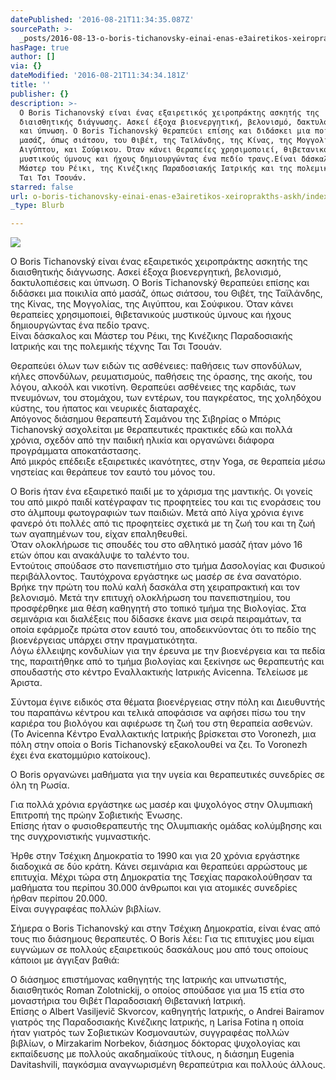 ```yaml
---
datePublished: '2016-08-21T11:34:35.087Z'
sourcePath: >-
  _posts/2016-08-13-o-boris-tichanovsky-einai-enas-e3airetikos-xeiroprakths-askh.md
hasPage: true
author: []
via: {}
dateModified: '2016-08-21T11:34:34.181Z'
title: ''
publisher: {}
description: >-
  Ο Boris Tichanovský είναι ένας εξαιρετικός χειροπράκτης ασκητής της
  διαισθητικής διάγνωσης. Ασκεί έξοχα βιοενεργητική, βελονισμό, δακτυλοπιέσεις
  και ύπνωση. Ο Boris Tichanovský θεραπεύει επίσης και διδάσκει μια ποικιλία από
  μασάζ, όπως σιάτσου, του Θιβέτ, της Ταϊλάνδης, της Κίνας, της Μογγολίας, της
  Αιγύπτου, και Σούφικου. Όταν κάνει θεραπείες χρησιμοποιεί, θιβετανικούς
  μυστικούς ύμνους και ήχους δημιουργώντας ένα πεδίο τρανς.Είναι δάσκαλος και
  Μάστερ του Ρέικι, της Κινέζικης Παραδοσιακής Ιατρικής και της πολεμικής τέχνης
  Ται Τσι Τσουάν.
starred: false
url: o-boris-tichanovsky-einai-enas-e3airetikos-xeiroprakths-askh/index.html
_type: Blurb

---
```

![](https://the-grid-user-content.s3-us-west-2.amazonaws.com/b2ee9264-0d85-4144-98bf-7158c92f104d.jpg)

Ο Boris Tichanovský είναι ένας εξαιρετικός χειροπράκτης ασκητής της διαισθητικής διάγνωσης. Ασκεί έξοχα βιοενεργητική, βελονισμό, δακτυλοπιέσεις και ύπνωση. Ο Boris Tichanovský θεραπεύει επίσης και διδάσκει μια ποικιλία από μασάζ, όπως σιάτσου, του Θιβέτ, της Ταϊλάνδης, της Κίνας, της Μογγολίας, της Αιγύπτου, και Σούφικου. Όταν κάνει θεραπείες χρησιμοποιεί, θιβετανικούς μυστικούς ύμνους και ήχους δημιουργώντας ένα πεδίο τρανς.  
Είναι δάσκαλος και Μάστερ του Ρέικι, της Κινέζικης Παραδοσιακής Ιατρικής και της πολεμικής τέχνης Ται Τσι Τσουάν.

Θεραπεύει όλων των ειδών τις ασθένειες: παθήσεις των σπονδύλων, κήλες σπονδύλων, ρευματισμούς, παθήσεις της όρασης, της ακοής, του λόγου, αλκοόλ και νικοτίνη. Θεραπεύει ασθένειες της καρδιάς, των πνευμόνων, του στομάχου, των εντέρων, του παγκρέατος, της χοληδόχου κύστης, του ήπατος και νευρικές διαταραχές.  
Απόγονος διάσημου θεραπευτή Σαμάνου της Σιβηρίας ο Μπόρις Tichanovský ασχολείται με θεραπευτικές πρακτικές εδώ και πολλά χρόνια, σχεδόν από την παιδική ηλικία και οργανώνει διάφορα προγράμματα αποκατάστασης.  
Από μικρός επέδειξε εξαιρετικές ικανότητες, στην Yoga, σε θεραπεία μέσω νηστείας και θεράπευε τον εαυτό του μόνος του.

Ο Βoris ήταν ένα εξαιρετικό παιδί με το χάρισμα της μαντικής. Οι γονείς του από μικρό παιδί κατέγραφαν τις προφητείες του και τις ενοράσεις του στο άλμπουμ φωτογραφιών των παιδιών. Μετά από λίγα χρόνια έγινε φανερό ότι πολλές από τις προφητείες σχετικά με τη ζωή του και τη ζωή των αγαπημένων του, είχαν επαληθευθεί.  
Όταν ολοκλήρωσε τις σπουδές του στο αθλητικό μασάζ ήταν μόνο 16 ετών όπου και ανακάλυψε το ταλέντο του.   
Εντούτοις σπούδασε στο πανεπιστήμιο στο τμήμα Δασολογίας και Φυσικού περιβάλλοντος. Ταυτόχρονα εργάστηκε ως μασέρ σε ένα σανατόριο. Βρήκε την πρώτη του πολύ καλή δασκάλα στη χειραπρακτική και τον βελονισμό. Μετά την επιτυχή ολοκλήρωση του πανεπιστημίου, του προσφέρθηκε μια θέση καθηγητή στο τοπικό τμήμα της Βιολογίας. Στα σεμινάρια και διαλέξεις που δίδασκε έκανε μια σειρά πειραμάτων, τα οποία εφάρμοζε πρώτα στον εαυτό του, αποδεικνύοντας ότι το πεδίο της βιοενέργειας υπάρχει στην πραγματικότητα.  
Λόγω έλλειψης κονδυλίων για την έρευνα με την βιοενέργεια και τα πεδία της, παραιτήθηκε από το τμήμα βιολογίας και ξεκίνησε ως θεραπευτής και σπουδαστής στο κέντρο Εναλλακτικής Ιατρικής Αvicenna. Τελείωσε με Άριστα.

Σύντομα έγινε ειδικός στα θέματα βιοενέργειας στην πόλη και Διευθυντής του παραπάνω κέντρου και τελικά αποφάσισε να αφήσει πίσω του την καριέρα του βιολόγου και αφιέρωσε τη ζωή του στη θεραπεία ασθενών. (Το Avicenna Κέντρο Εναλλακτικής Ιατρικής βρίσκεται στο Voronezh, μια πόλη στην οποία o Boris Tichanovský εξακολουθεί να ζει. Το Voronezh έχει ένα εκατομμύριο κατοίκους).

Ο Boris οργανώνει μαθήματα για την υγεία και θεραπευτικές συνεδρίες σε όλη τη Ρωσία.

Για πολλά χρόνια εργάστηκε ως μασέρ και ψυχολόγος στην Ολυμπιακή Επιτροπή της πρώην Σοβιετικής Ένωσης.  
Επίσης ήταν ο φυσιοθεραπευτής της Ολυμπιακής ομάδας κολύμβησης και της συγχρονιστικής γυμναστικής.

Ήρθε στην Τσέχικη Δημοκρατία το 1990 και για 20 χρόνια εργάστηκε διαδοχικά σε δύο κράτη. Κάνει σεμινάρια και θεραπεύει αρρώστους με επιτυχία. Μέχρι τώρα στη Δημοκρατία της Τσεχίας παρακολούθησαν τα μαθήματα του περίπου 30.000 άνθρωποι και για ατομικές συνεδρίες ήρθαν περίπου 20.000\.  
Είναι συγγραφέας πολλών βιβλίων.

Σήμερα ο Boris Tichanovský και στην Τσέχικη Δημοκρατία, είναι ένας από τους πιο διάσημους θεραπευτές. Ο Boris λέει: Για τις επιτυχίες μου είμαι ευγνώμων σε πολλούς εξαιρετικούς δασκάλους μου από τους οποίους κάποιοι με άγγιξαν βαθιά: 

Ο διάσημος επιστήμονας καθηγητής της Ιατρικής και υπνωτιστής, διαισθητικός Roman Zolotnickij, ο οποίος σπούδασε για μια 15 ετία στο μοναστήρια του Θιβέτ Παραδοσιακή Θιβετανική Ιατρική.   
Επίσης ο Albert Vasiljevič Skvorcov, καθηγητής Ιατρικής, ο Andrei Bairamov γιατρός της Παραδοσιακής Κινέζικης Ιατρικής, η Larisa Fotina η οποία ήταν γιατρός των Σοβιετικών Κοσμοναυτών, συγγραφέας πολλών βιβλίων, o Mirzakarim Norbekov, διάσημος δόκτορας ψυχολογίας και εκπαίδευσης με πολλούς ακαδημαϊκούς τίτλους, η διάσημη Eugenia Davitashvili, παγκόσμια αναγνωρισμένη θεραπεύτρια και πολλούς άλλους.